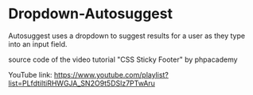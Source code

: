 # Dropdown-Autosuggest
Autosuggest uses a dropdown to suggest results for a user as they type into an input field.

source code of the video tutorial "CSS Sticky Footer" by phpacademy

YouTube link:
https://www.youtube.com/playlist?list=PLfdtiltiRHWGJA_SN2O9t5DSlz7PTwAru
